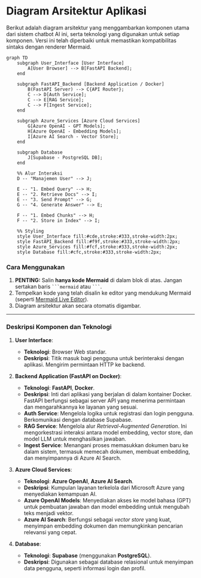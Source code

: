 # Diagram Arsitektur Aplikasi

Berikut adalah diagram arsitektur yang menggambarkan komponen utama dari sistem chatbot AI ini, serta teknologi yang digunakan untuk setiap komponen. Versi ini telah diperbaiki untuk memastikan kompatibilitas sintaks dengan renderer Mermaid.

```mermaid
graph TD
    subgraph User_Interface [User Interface]
        A[User Browser] --> B[FastAPI Backend];
    end

    subgraph FastAPI_Backend [Backend Application / Docker]
        B(FastAPI Server) --> C{API Router};
        C --> D[Auth Service];
        C --> E[RAG Service];
        C --> F[Ingest Service];
    end

    subgraph Azure_Services [Azure Cloud Services]
        G[Azure OpenAI - GPT Models];
        H[Azure OpenAI - Embedding Models];
        I[Azure AI Search - Vector Store];
    end

    subgraph Database
        J[Supabase - PostgreSQL DB];
    end

    %% Alur Interaksi
    D -- "Manajemen User" --> J;
    
    E -- "1. Embed Query" --> H;
    E -- "2. Retrieve Docs" --> I;
    E -- "3. Send Prompt" --> G;
    G -- "4. Generate Answer" --> E;

    F -- "1. Embed Chunks" --> H;
    F -- "2. Store in Index" --> I;

    %% Styling
    style User_Interface fill:#cde,stroke:#333,stroke-width:2px;
    style FastAPI_Backend fill:#f9f,stroke:#333,stroke-width:2px;
    style Azure_Services fill:#fcf,stroke:#333,stroke-width:2px;
    style Database fill:#cfc,stroke:#333,stroke-width:2px;
```

### Cara Menggunakan

1.  **PENTING:** Salin **hanya kode Mermaid** di dalam blok di atas. Jangan sertakan baris ` ```mermaid ` atau ` ``` `.
2.  Tempelkan kode yang telah disalin ke editor yang mendukung Mermaid (seperti [Mermaid Live Editor](https://mermaid.live)).
3.  Diagram arsitektur akan secara otomatis digambar.

---

### Deskripsi Komponen dan Teknologi

1.  **User Interface**:
    *   **Teknologi**: Browser Web standar.
    *   **Deskripsi**: Titik masuk bagi pengguna untuk berinteraksi dengan aplikasi. Mengirim permintaan HTTP ke backend.

2.  **Backend Application (FastAPI on Docker)**:
    *   **Teknologi**: **FastAPI**, **Docker**.
    *   **Deskripsi**: Inti dari aplikasi yang berjalan di dalam kontainer Docker. FastAPI berfungsi sebagai server API yang menerima permintaan dan mengarahkannya ke layanan yang sesuai.
    *   **Auth Service**: Mengelola logika untuk registrasi dan login pengguna. Berkomunikasi dengan database Supabase.
    *   **RAG Service**: Mengelola alur *Retrieval-Augmented Generation*. Ini mengorkestrasi interaksi antara model embedding, vector store, dan model LLM untuk menghasilkan jawaban.
    *   **Ingest Service**: Menangani proses memasukkan dokumen baru ke dalam sistem, termasuk memecah dokumen, membuat embedding, dan menyimpannya di Azure AI Search.

3.  **Azure Cloud Services**:
    *   **Teknologi**: **Azure OpenAI**, **Azure AI Search**.
    *   **Deskripsi**: Kumpulan layanan terkelola dari Microsoft Azure yang menyediakan kemampuan AI.
    *   **Azure OpenAI Models**: Menyediakan akses ke model bahasa (GPT) untuk pembuatan jawaban dan model embedding untuk mengubah teks menjadi vektor.
    *   **Azure AI Search**: Berfungsi sebagai *vector store* yang kuat, menyimpan embedding dokumen dan memungkinkan pencarian relevansi yang cepat.

4.  **Database**:
    *   **Teknologi**: **Supabase** (menggunakan **PostgreSQL**).
    *   **Deskripsi**: Digunakan sebagai database relasional untuk menyimpan data pengguna, seperti informasi login dan profil.